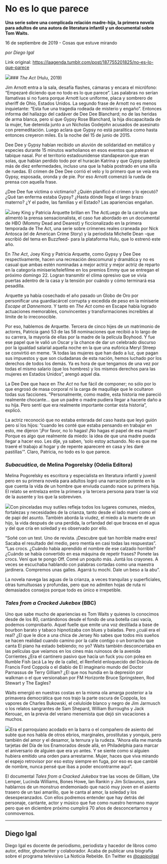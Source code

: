 # No es lo que parece

**Una serie sobre una complicada relación madre-hija, la primera novela para adultos de una autora de literatura infantil y un documental sobre Tom Waits.**

16 de septiembre de 2019 - Cosas que estuve mirando

_por Diego Igal_

Link original: https://laagenda.tumblr.com/post/187755201825/no-es-lo-que-parece

![](https://64.media.tumblr.com/4c441fc90eef4a1b37f0613f0dcb58f9/8ad99952bf67ec03-59/s500x750/14ce1378a4a456f8883bd4fe0ae1141c60ce31ad.jpg)### *The Act* (Hulu, 2019)

Jim Arnott entra a la sala, desafía flashes, cámaras y encara el micrófono: “Empezaré diciendo que no todo es lo que parece”. Las palabras no serían llamativas si no fuera porque Arnott luce uniforme, placa y sombrero de sheriff de Ohio, Estados Unidos. La segundo frase de Arnott no es menos inquietante: “Esta fue una tragedia rodeada de misterio y engaño”. Entonces informa del hallazgo del cadáver de Dee Dee Blanchard; no de las heridas de arma blanca, pero sí que Gypsy Rose Blanchard, la hija discapacitada de la mujer, fue detenida junto a un Nicholas Godejohn acusados de asesinato con premeditación. Luego aclara que Gypsy no está paralítica como hasta entonces creyeron miles. Es la noche del 15 de junio de 2015.


Dee Dee y Gypsy habían recibido un aluvión de solidaridad en metálico y especies durante 15 minutos warholianos en esos eventos que patean el tabique nasal. Por el territorio estadounidense standapearon que eran solas, que habían perdido todo por el huracán Katrina y que Gypsy padecía más de diez enfermedades, incluso una que la había postrado en una silla de ruedas. El crimen de Dee Dee corrió el velo y lo primero que se veía era Gypsy, esposada, oronda y de pie. Por eso Arnott comenzó la rueda de prensa con aquella frase. 


¿Dee Dee fue víctima o victimario? ¿Quién planificó el crimen y lo ejecutó? ¿Qué tan enferma estaba Gypsy? ¿Hasta dónde llega el largo brazo materno? ¿Y el padre, las familias y el Estado? Las apariencias engañan.


![](https://64.media.tumblr.com/4c441fc90eef4a1b37f0613f0dcb58f9/8ad99952bf67ec03-59/s500x750/14ce1378a4a456f8883bd4fe0ae1141c60ce31ad.jpg)Joey King y Patricia Arquette brillan en The ActLuego de la carroña que alimentó la prensa sensacionalista, el caso fue abordado en un documental de HBO (Mommy Dead and Dearest) y ficcionalizado en la primera temporada de The Act, una serie sobre crímenes reales craneada por Nick Antosca (el de American Crime Story) y la periodista Michelle Dean -que escribió del tema en Buzzfeed- para la plataforma Hulu, que lo estrenó este año.


En *The Act*, Joey King y Patricia Arquette, como Gypsy y Dee Dee respectivamente, hacen una recreación descomunal y dramática y no es casual que ambas estén nominadas a mejor actriz y mejor actriz de reparto en la categoría miniserie/telefilme en los premios Emmy que se entregan el próximo domingo 22. Logran transmitir el clima opresivo que se vivía puertas adentro de la casa y la tensión por cuándo y cómo terminará esa pesadilla.


Arquette ya había cosechado el año pasado un Globo de Oro por personificar una guardiacárcel corrupta y excedida de peso en la miniserie *Escape at Dannemora*. Y tanto en *The Act* como en Escape había logrado actuaciones memorables, convincentes y transformaciones increíbles al límite de lo irreconocible.


Por eso, hablemos de Arquette. Tercera de cinco hijes de un matrimonio de actores, Patricia ganó 53 de las 58 nominaciones que recibió a lo largo de su carrera, la mayoría de ellas por la madre de la película Boyhood. Y fue ese papel que le valió un Oscar y la chance de dar un celebrado discurso por la igualdad salarial aquella noche en la que una eufórica Meryl Streep se convirtió en meme. “A todas las mujeres que han dado a luz, que pagan sus impuestos y que son ciudadanas de esta nación, hemos luchado por los derechos de todos los demás. Ya es hora de que tengamos de una vez por todas el mismo salario (que los hombres) y los mismos derechos para las mujeres en Estados Unidos”, arengó aquel día.


La Dee Dee que hace en *The Act* no fue fácil de componer; no sólo por lo que engrosó de masa corporal ni la carga de maquillaje que le ocultaron todas sus facciones. “Personalmente, como madre, esta historia me pareció realmente chocante… que un padre o madre pudiera llegar a hacerle daño a su hija. Pero sentí que era realmente importante contar esta historia”, explicó.


La actriz reconoció que no estaba enterada del caso hasta que leyó guión pero sí los hijos: “cuando les conté que estaba pensando en trabajar en esto, me dijeron ‘¡Por favor, no lo hagas! ¡No hagas el papel de esa mujer!’ Porque es algo que realmente da miedo: la idea de que una madre pueda llegar a hacer eso. Les dije, ya saben, ‘solo estoy actuando. No es que me traeré el trabajo al hogar y de repente apareceré en casa y les daré pastillas’”. Claro, Patricia, no todo es lo que parece.


### *Subacuática*, de Melina Pogorelsky (Odelia Editora)

Melina Pogorelsky es escritora y especialista en literatura infantil y juvenil pero en su primera novela para adultos logró una narración potente en la que cuenta la vida de un hombre que enviuda cuando nace su primera hija. El relato se entrelaza entre la primera y la tercera persona para traer la voz de la ausente y los que la sobreviven. 


![](https://64.media.tumblr.com/36002dd606ca7d72f255842a55304937/8ad99952bf67ec03-80/s250x400/94e7e82387818f69c73a9a9f10f0126ea9bdc5bd.jpg)Con pinceladas muy sutiles refleja todos los lugares comunes, miedos, fortalezas y necesidades de la crianza, tanto desde el lado mami como el de papi del asunto. También aborda la viudez, el miedo a la muerte de un hijo, la vida después de una perdida, la orfandad del que bracea en el agua y del que cría en soledad y es observado por ello.


“Soñé con un test. Uno de revista. ¡Descubre qué tan horrible madre eres! Sacaba el resultado del medio, pero mentía en casi todas las respuestas”. “Las crocs. ¿Cuándo había aprendido el nombre de ese calzado horrible? ¿Cuándo se había convertido en esa máquina de repetir frases? Ponete las crocs. Vení que te pongo Off. Comé un poquito más. Juntá los crayones. A veces se escuchaba hablando con palabras cortadas como una maestra jardinera. Compremos unas galles. Agarrá tu mochi. Dale un beso a la abu”.


La novela navega las aguas de la crianza, a veces tranquilas y superficiales, otras tumultuosas y profundas, pero que no admiten hojas de ruta ni demasiados consejos porque todo es único e irrepetible.


### *Tales from a Cracked Jukebox* (BBC)

Uno que sabe mucho de apariencias es Tom Waits y quienes lo conocimos desde de los 80, cantándonos desde el fondo de una botella casi vacía, podemos comprobarlo. Aquel fuelle que emite una voz destilada a base de bourbon barato y tabaco hipnotizaba con blues y baladas. Pero ¿cuál era el real? ¿El que le dice a una chica de Jersey No sabes que todos mis sueños se hacen realidad cuando camino por la calle contigo o un borracho que canta El piano ha estado bebiendo; no yo? Waits también desconcertaba en las películas que veíamos en los cines más ruinosos de la avenida Corrientes ¿Era el cantinero pasivo que hacía un fuck you con polea en Rumble Fish (acá La ley de la calle), el Renfield enloquecido del Drácula de Francis Ford Coppola o el diablo de El imaginario mundo del Doctor Parnassus de Terry Gilliam? ¿El que nos hundía en la depresión por walkman o el que versionaban por FM Horizonte Bruce Springsteen, Rod Stewart y The Eagles?


Waits emergió en nuestras costas en la misma ola amarga posterior a la primavera democrática que nos trajo la parte oscura de Coppola, los vapores de Charles Bukowski, el celuloide blanco y negro de Jim Jarmusch o los relatos sangrantes de Sam Shepard, William Burroughs y Jack Kerouac, en la previa del verano menemista que dejó sin vacaciones a muchos. 


![](https://64.media.tumblr.com/0e8e69da085cae77163a93cd09f3f1f0/8ad99952bf67ec03-41/s250x400/03ee42bd471617828369f08b2a79f6b50a68157d.jpg)Era el parroquiano acodado en la barra o el compañero de asiento del subte que nos habla de otros ebrios, marginales, prostitutas y yonquis, pero también del amor y el desamor, la ternura y la rudeza. “Ahora ella me manda tarjetas del Día de los Enamorados desde allá, en Philadelphia para marcar el aniversario de alguien que era yo antes. Y se siente como si alguien hubiera emitido una orden para arrestarme. Mujer, haces que viva mirando el espejo retrovisor por eso estoy siempre en fuga, por eso es que cambié de nombre, nunca pensé que ibas a poder encontrarme aquí”. 


El documental *Tales from a Cracked Jukebox* trae las voces de Gilliam, Ute Lemper, Lucinda Williams, Bones Howe, Ian Rankin y Jim Sclavunos, para hablarnos de un monstruo endemoniado que nació muy joven en el asiento trasero de un taxi amarillo, que le canta al amor, la soledad y los desesperanzados. Con ellos podremos entender que hay detrás del personaje, cantante, actor y músico que fue como nuestro hermano mayor pero que en diciembre próximo cumplirá 70 años de desconcertarnos y conmovernos.




---

Diego Igal
----------

Diego Igal es docente de periodismo, periodista y hacedor de libros como autor, editor, ghostwriter y colaborador. Acaba de publicar una biografía sobre el programa televisivo La Noticia Rebelde. En Twitter es [@papipoIgal](https://twitter.com/papipoigal) 

